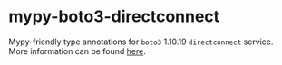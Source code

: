 # mypy-boto3-directconnect

Mypy-friendly type annotations for `boto3` 1.10.19 `directconnect` service.
More information can be found [here](https://github.com/vemel/mypy_boto3).